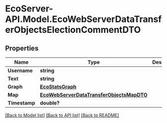 # EcoServer-API.Model.EcoWebServerDataTransferObjectsElectionCommentDTO
## Properties

Name | Type | Description | Notes
------------ | ------------- | ------------- | -------------
**Username** | **string** |  | [optional] 
**Text** | **string** |  | [optional] 
**Graph** | [**EcoStatsGraph**](EcoStatsGraph.md) |  | [optional] 
**Map** | [**EcoWebServerDataTransferObjectsMapDTO**](EcoWebServerDataTransferObjectsMapDTO.md) |  | [optional] 
**Timestamp** | **double?** |  | [optional] 

[[Back to Model list]](../README.md#documentation-for-models) [[Back to API list]](../README.md#documentation-for-api-endpoints) [[Back to README]](../README.md)

